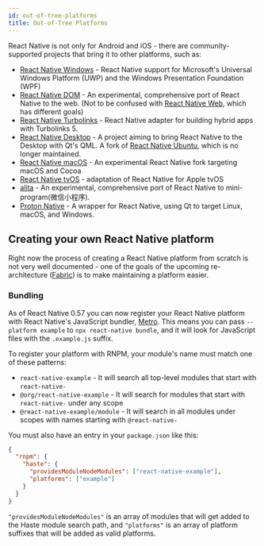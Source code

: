 ```yaml
---
id: out-of-tree-platforms
title: Out-of-Tree Platforms
---
```


React Native is not only for Android and iOS - there are community-supported projects that bring it to other platforms, such as:

- [React Native Windows](https://github.com/Microsoft/react-native-windows) - React Native support for Microsoft's Universal Windows Platform (UWP) and the Windows Presentation Foundation (WPF)
- [React Native DOM](https://github.com/vincentriemer/react-native-dom) - An experimental, comprehensive port of React Native to the web. (Not to be confused with [React Native Web](https://github.com/necolas/react-native-web), which has different goals)
- [React Native Turbolinks](https://github.com/lazaronixon/react-native-turbolinks) - React Native adapter for building hybrid apps with Turbolinks 5.
- [React Native Desktop](https://github.com/status-im/react-native-desktop) - A project aiming to bring React Native to the Desktop with Qt's QML. A fork of [React Native Ubuntu](https://github.com/CanonicalLtd/react-native/), which is no longer maintained.
- [React Native macOS](https://github.com/ptmt/react-native-macos) - An experimental React Native fork targeting macOS and Cocoa
- [React Native tvOS](https://github.com/react-native-community/react-native-tvos) - adaptation of React Native for Apple tvOS
- [alita](https://github.com/areslabs/alita) - An experimental, comprehensive port of React Native to mini-program(微信小程序).
- [Proton Native](https://github.com/kusti8/proton-native) - A wrapper for React Native, using Qt to target Linux, macOS, and Windows.

## Creating your own React Native platform

Right now the process of creating a React Native platform from scratch is not very well documented - one of the goals of the upcoming re-architecture ([Fabric](/blog/2018/06/14/state-of-react-native-2018)) is to make maintaining a platform easier.

### Bundling

As of React Native 0.57 you can now register your React Native platform with React Native's JavaScript bundler, [Metro](https://facebook.github.io/metro/). This means you can pass `--platform example` to `npx react-native bundle`, and it will look for JavaScript files with the `.example.js` suffix.

To register your platform with RNPM, your module's name must match one of these patterns:

- `react-native-example` - It will search all top-level modules that start with `react-native-`
- `@org/react-native-example` - It will search for modules that start with `react-native-` under any scope
- `@react-native-example/module` - It will search in all modules under scopes with names starting with `@react-native-`

You must also have an entry in your `package.json` like this:

```json
{
  "rnpm": {
    "haste": {
      "providesModuleNodeModules": ["react-native-example"],
      "platforms": ["example"]
    }
  }
}
```

`"providesModuleNodeModules"` is an array of modules that will get added to the Haste module search path, and `"platforms"` is an array of platform suffixes that will be added as valid platforms.
